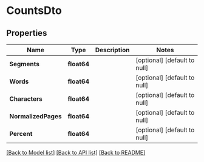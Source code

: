 # CountsDto

## Properties
Name | Type | Description | Notes
------------ | ------------- | ------------- | -------------
**Segments** | **float64** |  | [optional] [default to null]
**Words** | **float64** |  | [optional] [default to null]
**Characters** | **float64** |  | [optional] [default to null]
**NormalizedPages** | **float64** |  | [optional] [default to null]
**Percent** | **float64** |  | [optional] [default to null]

[[Back to Model list]](../README.md#documentation-for-models) [[Back to API list]](../README.md#documentation-for-api-endpoints) [[Back to README]](../README.md)


